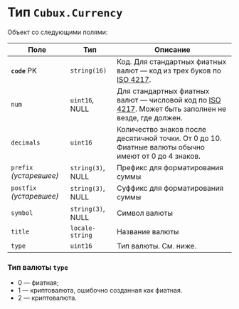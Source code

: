 Тип `Cubux.Currency`
====================

Объект со следующими полями:

Поле          | Тип               | Описание
------------- | ----------------- | --------------------------------------------
**`code`** PK | `string(16)`      | Код. Для стандартных фиатных валют — код из трех буков по [ISO 4217][iso-currency-code].
`num`         | `uint16`, NULL    | Для стандартных фиатных валют — числовой код по [ISO 4217][iso-currency-code]. Может быть заполнен не везде, где должен.
`decimals`    | `uint16`          | Количество знаков после десятичной точки. От 0 до 10. Фиатные валюты обычно имеют от 0 до 4 знаков.
`prefix` _(устаревшее)_ | `string(3)`, NULL | Префикс для форматирования суммы
`postfix` _(устаревшее)_ | `string(3)`, NULL | Суффикс для форматирования суммы
`symbol`      | `string(3)`, NULL | Символ валюты
`title`       | `locale-string`   | Название валюты
`type`        | `uint16`          | Тип валюты. См. ниже.

### Тип валюты `type`

* 0 — фиатная;
* 1 — криптовалюта, ошибочно созданная как фиатная.
* 2 — криптовалюта.


[iso-currency-code]: https://en.wikipedia.org/wiki/ISO_4217 "ISO 4217 alpha-3"
